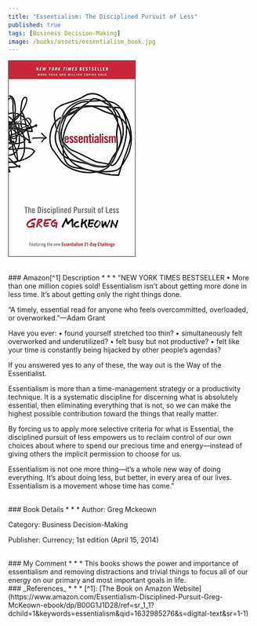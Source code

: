```yaml
---
title: "Essentialism: The Disciplined Pursuit of Less"
published: true
tags: [Business Decision-Making]
image: /books/assets/essentialism_book.jpg
---
```


![](/books/assets/essentialism_book.jpg)

<br>
### Amazon[^1] Description
* * *
"NEW YORK TIMES BESTSELLER • More than one million copies sold! Essentialism isn’t about getting more done in less time. It’s about getting only the right things done.

“A timely, essential read for anyone who feels overcommitted, overloaded, or overworked.”—Adam Grant

Have you ever:
• found yourself stretched too thin?
• simultaneously felt overworked and underutilized?
• felt busy but not productive?
• felt like your time is constantly being hijacked by other people’s agendas?

If you answered yes to any of these, the way out is the Way of the Essentialist.

Essentialism is more than a time-management strategy or a productivity technique. It is a systematic discipline for discerning what is absolutely essential, then eliminating everything that is not, so we can make the highest possible contribution toward the things that really matter.

By forcing us to apply more selective criteria for what is Essential, the disciplined pursuit of less empowers us to reclaim control of our own choices about where to spend our precious time and energy—instead of giving others the implicit permission to choose for us.

Essentialism is not one more thing—it’s a whole new way of doing everything. It’s about doing less, but better, in every area of our lives. Essentialism is a movement whose time has come."

<br>
### Book Details
* * *
Author: Greg Mckeown

Category: Business Decision-Making

Publisher: Currency; 1st edition (April 15, 2014)

<br>
### My Comment
* * *
This books shows the power and importance of essentialism and removing distractions and trivial things to focus all of our energy on our primary and most important goals in life.

<br>
### _References_
* * *
[^1]: [The Book on Amazon Website](https://www.amazon.com/Essentialism-Disciplined-Pursuit-Greg-McKeown-ebook/dp/B00G1J1D28/ref=sr_1_1?dchild=1&keywords=essentialism&qid=1632985276&s=digital-text&sr=1-1)
